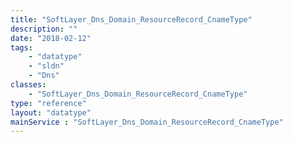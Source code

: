 ```yaml
---
title: "SoftLayer_Dns_Domain_ResourceRecord_CnameType"
description: ""
date: "2018-02-12"
tags:
    - "datatype"
    - "sldn"
    - "Dns"
classes:
    - "SoftLayer_Dns_Domain_ResourceRecord_CnameType"
type: "reference"
layout: "datatype"
mainService : "SoftLayer_Dns_Domain_ResourceRecord_CnameType"
---
```


